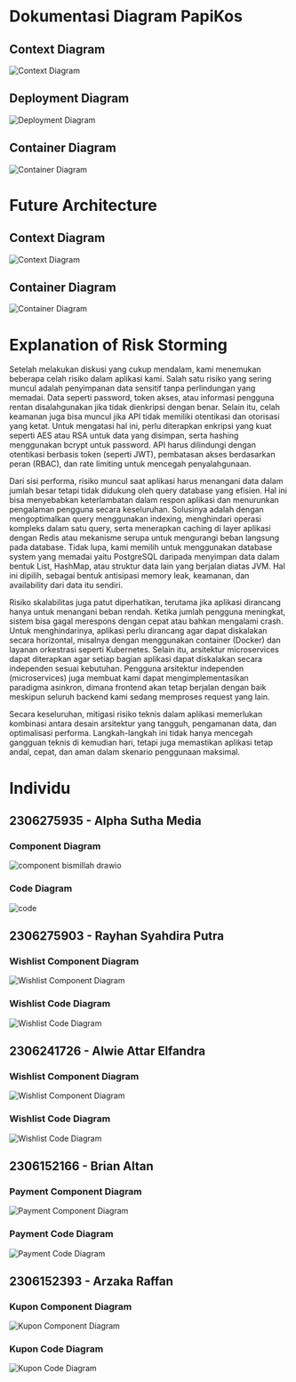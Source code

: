 # Dokumentasi Diagram PapiKos

## Context Diagram
![Context Diagram](./image/contextdiagram.png)

## Deployment Diagram
![Deployment Diagram](./image/deploymentdiagram.png)

## Container Diagram
![Container Diagram](./image/containerdiagram.png)

# Future Architecture

## Context Diagram
![Context Diagram](./image/contextdiagram.png)

## Container Diagram
![Container Diagram](./image/containerdiagramfuture.jpg)

# Explanation of Risk Storming

Setelah melakukan diskusi yang cukup mendalam, kami menemukan beberapa celah risiko dalam aplikasi kami. Salah satu risiko yang sering muncul adalah penyimpanan data sensitif tanpa perlindungan yang memadai. Data seperti password, token akses, atau informasi pengguna rentan disalahgunakan jika tidak dienkripsi dengan benar. Selain itu, celah keamanan juga bisa muncul jika API tidak memiliki otentikasi dan otorisasi yang ketat. Untuk mengatasi hal ini, perlu diterapkan enkripsi yang kuat seperti AES atau RSA untuk data yang disimpan, serta hashing menggunakan bcrypt untuk password. API harus dilindungi dengan otentikasi berbasis token (seperti JWT), pembatasan akses berdasarkan peran (RBAC), dan rate limiting untuk mencegah penyalahgunaan.

Dari sisi performa, risiko muncul saat aplikasi harus menangani data dalam jumlah besar tetapi tidak didukung oleh query database yang efisien. Hal ini bisa menyebabkan keterlambatan dalam respon aplikasi dan menurunkan pengalaman pengguna secara keseluruhan. Solusinya adalah dengan mengoptimalkan query menggunakan indexing, menghindari operasi kompleks dalam satu query, serta menerapkan caching di layer aplikasi dengan Redis atau mekanisme serupa untuk mengurangi beban langsung pada database. Tidak lupa, kami memilih untuk menggunakan database system yang memadai yaitu PostgreSQL daripada menyimpan data dalam bentuk List, HashMap, atau struktur data lain yang berjalan diatas JVM. Hal ini dipilih, sebagai bentuk antisipasi memory leak, keamanan, dan availability dari data itu sendiri. 

Risiko skalabilitas juga patut diperhatikan, terutama jika aplikasi dirancang hanya untuk menangani beban rendah. Ketika jumlah pengguna meningkat, sistem bisa gagal merespons dengan cepat atau bahkan mengalami crash. Untuk menghindarinya, aplikasi perlu dirancang agar dapat diskalakan secara horizontal, misalnya dengan menggunakan container (Docker) dan layanan orkestrasi seperti Kubernetes. Selain itu, arsitektur microservices dapat diterapkan agar setiap bagian aplikasi dapat diskalakan secara independen sesuai kebutuhan. Pengguna arsitektur independen (microservices) juga membuat kami dapat mengimplementasikan paradigma asinkron, dimana frontend akan tetap berjalan dengan baik meskipun seluruh backend kami sedang memproses request yang lain.

Secara keseluruhan, mitigasi risiko teknis dalam aplikasi memerlukan kombinasi antara desain arsitektur yang tangguh, pengamanan data, dan optimalisasi performa. Langkah-langkah ini tidak hanya mencegah gangguan teknis di kemudian hari, tetapi juga memastikan aplikasi tetap andal, cepat, dan aman dalam skenario penggunaan maksimal.

# Individu
## 2306275935 - Alpha Sutha Media
### Component Diagram
![component bismillah drawio](https://github.com/user-attachments/assets/3458e5d7-e1cf-41f7-9b2e-2aaac2e1bfe9)
### Code Diagram
![code](https://github.com/user-attachments/assets/962cbdd4-bec0-46cc-ac09-7475a4fa3290)

## 2306275903 - Rayhan Syahdira Putra
### Wishlist Component Diagram
![Wishlist Component Diagram](./image/WishlistComponentDiagram.png)

### Wishlist Code Diagram
![Wishlist Code Diagram](./image/wishlistCodeDiagram.png)

## 2306241726 - Alwie Attar Elfandra
### Wishlist Component Diagram
![Wishlist Component Diagram](./image/PenyewaanKosComponent.jpg)

### Wishlist Code Diagram
![Wishlist Code Diagram](./image/CodePenyKos.jpg)

## 2306152166 - Brian Altan
### Payment Component Diagram
![Payment Component Diagram](./image/PaymentComponentDiagram.png)

### Payment Code Diagram
![Payment Code Diagram](./image/PaymentCodeDiagram.png)

## 2306152393 - Arzaka Raffan
### Kupon Component Diagram
![Kupon Component Diagram](./image/templateComponent.drawio.png)

### Kupon Code Diagram
![Kupon Code Diagram](./image/FixKupon.png)
